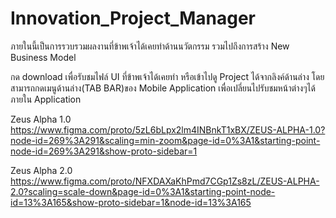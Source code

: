 # Innovation_Project_Manager
ภายในนี้เป็นการรวบรวมผลงานที่ข้าพเจ้าได้เคยทำด้านนวัตกรรม รวมไปถึงการสร้าง New Business Model

กด download เพื่อรับชมไฟล์ UI ที่ข้าพเจ้าได้เคยทำ หรือเข้าไปดู Project ได้จากลิงค์ด้านล่าง โดยสามารถกดเมนูด้านล่าง(TAB BAR)ของ Mobile Application เพื่อเปลี่ยนไปรับชมหน้าต่างๆได้ภายใน Application

Zeus Alpha 1.0
https://www.figma.com/proto/5zL6bLpx2lm4INBnkT1xBX/ZEUS-ALPHA-1.0?node-id=269%3A291&scaling=min-zoom&page-id=0%3A1&starting-point-node-id=269%3A291&show-proto-sidebar=1

Zeus Alpha 2.0
https://www.figma.com/proto/NFXDAXaKhPmd7CGp1Zs8zL/ZEUS-ALPHA-2.0?scaling=scale-down&page-id=0%3A1&starting-point-node-id=13%3A165&show-proto-sidebar=1&node-id=13%3A165
